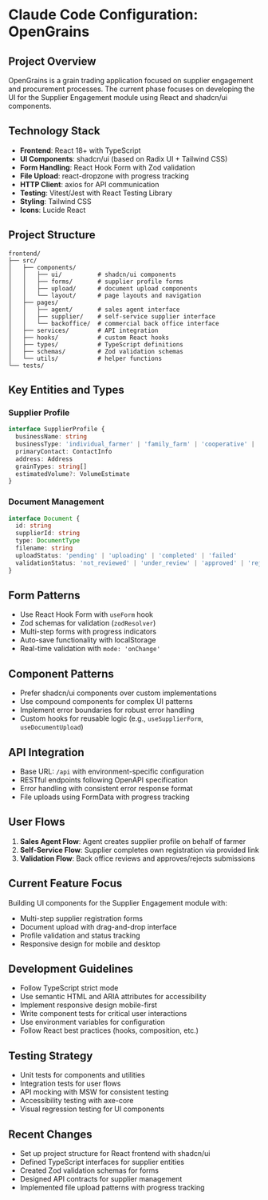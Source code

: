 # Claude Code Configuration: OpenGrains

## Project Overview
OpenGrains is a grain trading application focused on supplier engagement and procurement processes. The current phase focuses on developing the UI for the Supplier Engagement module using React and shadcn/ui components.

## Technology Stack
- **Frontend**: React 18+ with TypeScript
- **UI Components**: shadcn/ui (based on Radix UI + Tailwind CSS)
- **Form Handling**: React Hook Form with Zod validation
- **File Upload**: react-dropzone with progress tracking
- **HTTP Client**: axios for API communication
- **Testing**: Vitest/Jest with React Testing Library
- **Styling**: Tailwind CSS
- **Icons**: Lucide React

## Project Structure
```
frontend/
├── src/
│   ├── components/
│   │   ├── ui/          # shadcn/ui components
│   │   ├── forms/       # supplier profile forms
│   │   ├── upload/      # document upload components
│   │   └── layout/      # page layouts and navigation
│   ├── pages/
│   │   ├── agent/       # sales agent interface
│   │   ├── supplier/    # self-service supplier interface
│   │   └── backoffice/  # commercial back office interface
│   ├── services/        # API integration
│   ├── hooks/           # custom React hooks
│   ├── types/           # TypeScript definitions
│   ├── schemas/         # Zod validation schemas
│   └── utils/           # helper functions
└── tests/
```

## Key Entities and Types

### Supplier Profile
```typescript
interface SupplierProfile {
  businessName: string
  businessType: 'individual_farmer' | 'family_farm' | 'cooperative' | 'agribusiness'
  primaryContact: ContactInfo
  address: Address
  grainTypes: string[]
  estimatedVolume?: VolumeEstimate
}
```

### Document Management
```typescript
interface Document {
  id: string
  supplierId: string
  type: DocumentType
  filename: string
  uploadStatus: 'pending' | 'uploading' | 'completed' | 'failed'
  validationStatus: 'not_reviewed' | 'under_review' | 'approved' | 'rejected'
}
```

## Form Patterns
- Use React Hook Form with `useForm` hook
- Zod schemas for validation (`zodResolver`)
- Multi-step forms with progress indicators
- Auto-save functionality with localStorage
- Real-time validation with `mode: 'onChange'`

## Component Patterns
- Prefer shadcn/ui components over custom implementations
- Use compound components for complex UI patterns
- Implement error boundaries for robust error handling
- Custom hooks for reusable logic (e.g., `useSupplierForm`, `useDocumentUpload`)

## API Integration
- Base URL: `/api` with environment-specific configuration
- RESTful endpoints following OpenAPI specification
- Error handling with consistent error response format
- File uploads using FormData with progress tracking

## User Flows
1. **Sales Agent Flow**: Agent creates supplier profile on behalf of farmer
2. **Self-Service Flow**: Supplier completes own registration via provided link
3. **Validation Flow**: Back office reviews and approves/rejects submissions

## Current Feature Focus
Building UI components for the Supplier Engagement module with:
- Multi-step supplier registration forms
- Document upload with drag-and-drop interface
- Profile validation and status tracking
- Responsive design for mobile and desktop

## Development Guidelines
- Follow TypeScript strict mode
- Use semantic HTML and ARIA attributes for accessibility
- Implement responsive design mobile-first
- Write component tests for critical user interactions
- Use environment variables for configuration
- Follow React best practices (hooks, composition, etc.)

## Testing Strategy
- Unit tests for components and utilities
- Integration tests for user flows
- API mocking with MSW for consistent testing
- Accessibility testing with axe-core
- Visual regression testing for UI components

## Recent Changes
- Set up project structure for React frontend with shadcn/ui
- Defined TypeScript interfaces for supplier entities
- Created Zod validation schemas for forms
- Designed API contracts for supplier management
- Implemented file upload patterns with progress tracking